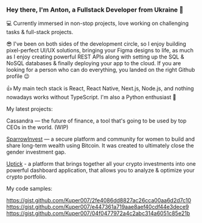 ### Hey there, I'm Anton, a Fullstack Developer from Ukraine 👋

💻 Currently immersed in non-stop projects, love working on challenging tasks & full-stack projects.

😎  I've been on both sides of the development circle, so I enjoy building pixel-perfect UI/UX solutions, bringing your Figma designs to life, as much as I enjoy creating powerful REST APIs along with setting up the SQL & NoSQL databases & finally deploying your app to the cloud. If you are looking for a person who can do everything, you landed on the right Github profile 😉

👍 My main tech stack is React, React Native, Next.js, Node.js, and nothing nowadays works without TypeScript. I'm also a Python enthusiast 🐍

My latest projects:

Cassandra — the future of finance, a tool that's going to be used by top CEOs in the world. (WIP)

[SparrowInvest](https://www.joinsparrow.co/) — a secure platform and community for women to build and share long-term wealth using Bitcoin. It was created to ultimately close the gender investment gap.

[Uptick](https://uptick.co/) - a platform that brings together all your crypto investments into one powerful dashboard application, that allows you to analyze & optimize your crypto portfolio.

My code samples:

https://gist.github.com/Kuper007/2fe4086dd8827ac26cca00aa6d2d7c10
https://gist.github.com/Kuper007/e447361a719aae8aef40cdf44e3dece9
https://gist.github.com/Kuper007/04f0477972a4c2abc314a6051c85e21b
